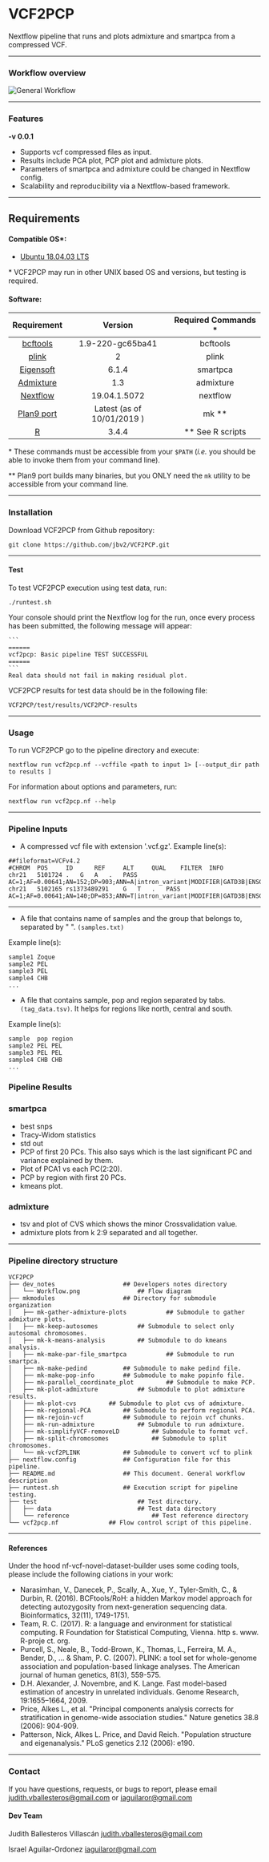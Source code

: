 # VCF2PCP

Nextflow pipeline that runs and plots admixture and smartpca from a compressed VCF.

---

### Workflow overview
![General Workflow](dev_notes/Workflow.png)

---


### Features
  **-v 0.0.1**

* Supports vcf compressed files as input.
* Results include PCA plot, PCP plot and admixture plots.
* Parameters of smartpca and admixture could be changed in Nextflow config.
* Scalability and reproducibility via a Nextflow-based framework.


---
## Requirements
#### Compatible OS*:
* [Ubuntu 18.04.03 LTS](http://releases.ubuntu.com/18.04/)

\* VCF2PCP may run in other UNIX based OS and versions, but testing is required.

#### Software:
| Requirement | Version  | Required Commands * |
|:---------:|:--------:|:-------------------:|
| [bcftools](https://samtools.github.io/bcftools/) | 1.9-220-gc65ba41 | bcftools |
| [plink](https://www.cog-genomics.org/plink/2.0/) | 2 | plink |
| [Eigensoft](https://data.broadinstitute.org/alkesgroup/EIGENSOFT/) | 6.1.4 | smartpca |
| [Admixture](http://software.genetics.ucla.edu/admixture/) | 1.3 | admixture |
| [Nextflow](https://www.nextflow.io/docs/latest/getstarted.html) | 19.04.1.5072 | nextflow |
| [Plan9 port](https://github.com/9fans/plan9port) | Latest (as of 10/01/2019 ) | mk \** |
| [R](https://www.r-project.org/) | 3.4.4 | ** See R scripts |

\* These commands must be accessible from your `$PATH` (*i.e.* you should be able to invoke them from your command line).  

\** Plan9 port builds many binaries, but you ONLY need the `mk` utility to be accessible from your command line.


---

### Installation
Download VCF2PCP from Github repository:  
```
git clone https://github.com/jbv2/VCF2PCP.git
```

---

#### Test
To test VCF2PCP execution using test data, run:
```
./runtest.sh
```
   Your console should print the Nextflow log for the run, once every process has been submitted, the following message will appear:
   
    ```
    ======
    vcf2pcp: Basic pipeline TEST SUCCESSFUL
    ======
    ```
    Real data should not fail in making residual plot.

VCF2PCP results for test data should be in the following file:
```
VCF2PCP/test/results/VCF2PCP-results
```

---

### Usage
To run VCF2PCP go to the pipeline directory and execute:
```
nextflow run vcf2pcp.nf --vcffile <path to input 1> [--output_dir path to results ]
```

For information about options and parameters, run:
```
nextflow run vcf2pcp.nf --help
```

---

### Pipeline Inputs
* A compressed vcf file with extension '.vcf.gz'.
Example line(s):
```
##fileformat=VCFv4.2
#CHROM  POS     ID      REF     ALT     QUAL    FILTER  INFO
chr21	5101724	.	G	A	.	PASS	AC=1;AF=0.00641;AN=152;DP=903;ANN=A|intron_variant|MODIFIER|GATD3B|ENSG00000280071|Transcript|ENST00000624810.3|protein_coding||4/5|ENST00000624810.3:c.357+19987C>T|||||||||-1|cds_start_NF&cds_end_NF|SNV|HGNC|HGNC:53816||5|||ENSP00000485439||A0A096LP73|UPI0004F23660|||||||chr21:g.5101724G>A||||||||||||||||||||||||||||2.079|0.034663||||||||||||||||||||||||||||||||||||||||||||||||||||||||||||||||||||||||||||||||
chr21	5102165	rs1373489291	G	T	.	PASS	AC=1;AF=0.00641;AN=140;DP=853;ANN=T|intron_variant|MODIFIER|GATD3B|ENSG00000280071|Transcript|ENST00000624810.3|protein_coding||4/5|ENST00000624810.3:c.357+19546C>A|||||||rs1373489291||-1|cds_start_NF&cds_end_NF|SNV|HGNC|HGNC:53816||5|||ENSP00000485439||A0A096LP73|UPI0004F23660|||||||chr21:g.5102165G>T||||||||||||||||||||||||||||5.009|0.275409||||||||||||||||||||||||||||||||||||||||||||||||||||||||||||||||||||||||||||||||
```

---

* A file that contains name of samples and the group that belongs to, separated by " ". `(samples.txt)`

Example line(s):
```
sample1 Zoque
sample2 PEL
sample3 PEL
sample4 CHB
...
```

* A file that contains sample, pop and region separated by tabs. `(tag_data.tsv)`. It helps for regions like north, central and south.

Example line(s):
```
sample  pop region
sample2 PEL PEL
sample3 PEL PEL
sample4 CHB CHB
...
```


### Pipeline Results

### smartpca
 * best snps
 * Tracy-Widom statistics
 * std out
 * PCP of first 20 PCs. This also says which is the last significant PC and variance explained by them.
 * Plot of PCA1 vs each PC(2:20).
 * PCP by region with first 20 PCs.
 * kmeans plot.

### admixture
* tsv and plot of CVS which shows the minor Crossvalidation value.
* admixture plots from k 2:9 separated and all together.

---

### Pipeline directory structure
````
VCF2PCP
├── dev_notes					## Developers notes directory
│   └── Workflow.png				## Flow diagram
├── mkmodules					## Directory for submodule organization
│   ├── mk-gather-admixture-plots			## Submodule to gather admixture plots.
│   ├── mk-keep-autosomes			## Submodule to select only autosomal chromosomes.
│   ├── mk-k-means-analysis			## Submodule to do kmeans analysis.
│   ├── mk-make-par-file_smartpca			## Submodule to run smartpca.
│   ├── mk-make-pedind			## Submodule to make pedind file.
│   ├── mk-make-pop-info 		## Submodule to make popinfo file.
│   ├── mk-parallel_coordinate_plot			## Submodule to make PCP.
│   ├── mk-plot-admixture			## Submodule to plot admixture results.
│   ├── mk-plot-cvs			## Submodule to plot cvs of admixture.
│   ├── mk-regional-PCA			## Submodule to perform regional PCA.
│   ├── mk-rejoin-vcf			## Submodule to rejoin vcf chunks.
│   ├── mk-run-admixture			## Submodule to run admixture.
│   ├── mk-simplifyVCF-removeLD			## Submodule to format vcf.
│   ├── mk-split-chromosomes 			## Submodule to split chromosomes.
│   └── mk-vcf2PLINK			## Submodule to convert vcf to plink
├── nextflow.config				## Configuration file for this pipeline.
├── README.md					## This document. General workflow description
├── runtest.sh					## Execution script for pipeline testing.
├── test							## Test directory.
│   ├── data						## Test data directory
│   └── reference						## Test reference directory
└── vcf2pcp.nf				## Flow control script of this pipeline.
````

---

#### References
Under the hood nf-vcf-novel-dataset-builder uses some coding tools, please include the following ciations in your work:

* Narasimhan, V., Danecek, P., Scally, A., Xue, Y., Tyler-Smith, C., & Durbin, R. (2016). BCFtools/RoH: a hidden Markov model approach for detecting autozygosity from next-generation sequencing data. Bioinformatics, 32(11), 1749-1751.
* Team, R. C. (2017). R: a language and environment for statistical computing. R Foundation for Statistical Computing, Vienna. http s. www. R-proje ct. org.
* Purcell, S., Neale, B., Todd-Brown, K., Thomas, L., Ferreira, M. A., Bender, D., ... & Sham, P. C. (2007). PLINK: a tool set for whole-genome association and population-based linkage analyses. The American journal of human genetics, 81(3), 559-575.
* D.H. Alexander, J. Novembre, and K. Lange. Fast model-based estimation of ancestry in unrelated individuals. Genome Research, 19:1655–1664, 2009.
* Price, Alkes L., et al. "Principal components analysis corrects for stratification in genome-wide association studies." Nature genetics 38.8 (2006): 904-909.
* Patterson, Nick, Alkes L. Price, and David Reich. "Population structure and eigenanalysis." PLoS genetics 2.12 (2006): e190.
---

### Contact
If you have questions, requests, or bugs to report, please email
<judith.vballesteros@gmail.com> or <iaguilaror@gmail.com>

#### Dev Team

Judith Ballesteros Villascán <judith.vballesteros@gmail.com>

Israel Aguilar-Ordonez <iaguilaror@gmail.com>
   